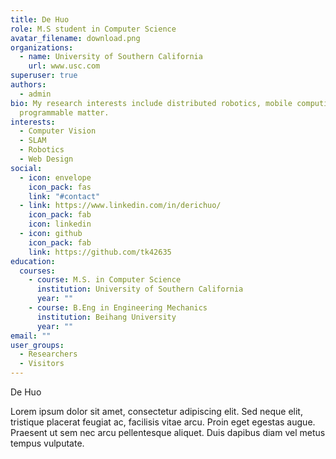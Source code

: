 ```yaml
---
title: De Huo
role: M.S student in Computer Science
avatar_filename: download.png
organizations:
  - name: University of Southern California
    url: www.usc.com
superuser: true
authors:
  - admin
bio: My research interests include distributed robotics, mobile computing and
  programmable matter.
interests:
  - Computer Vision
  - SLAM
  - Robotics
  - Web Design
social:
  - icon: envelope
    icon_pack: fas
    link: "#contact"
  - link: https://www.linkedin.com/in/derichuo/
    icon_pack: fab
    icon: linkedin
  - icon: github
    icon_pack: fab
    link: https://github.com/tk42635
education:
  courses:
    - course: M.S. in Computer Science
      institution: University of Southern California
      year: ""
    - course: B.Eng in Engineering Mechanics
      institution: Beihang University
      year: ""
email: ""
user_groups:
  - Researchers
  - Visitors
---
```

De Huo

Lorem ipsum dolor sit amet, consectetur adipiscing elit. Sed neque elit, tristique placerat feugiat ac, facilisis vitae arcu. Proin eget egestas augue. Praesent ut sem nec arcu pellentesque aliquet. Duis dapibus diam vel metus tempus vulputate.